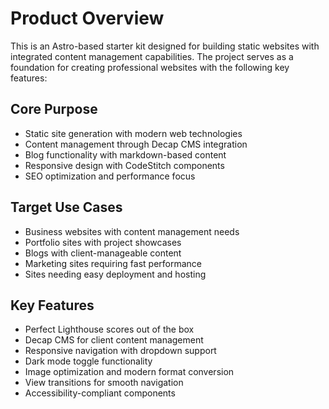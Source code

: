 # Product Overview

This is an Astro-based starter kit designed for building static websites with integrated content management capabilities. The project serves as a foundation for creating professional websites with the following key features:

## Core Purpose

- Static site generation with modern web technologies
- Content management through Decap CMS integration
- Blog functionality with markdown-based content
- Responsive design with CodeStitch components
- SEO optimization and performance focus

## Target Use Cases

- Business websites with content management needs
- Portfolio sites with project showcases
- Blogs with client-manageable content
- Marketing sites requiring fast performance
- Sites needing easy deployment and hosting

## Key Features

- Perfect Lighthouse scores out of the box
- Decap CMS for client content management
- Responsive navigation with dropdown support
- Dark mode toggle functionality
- Image optimization and modern format conversion
- View transitions for smooth navigation
- Accessibility-compliant components
